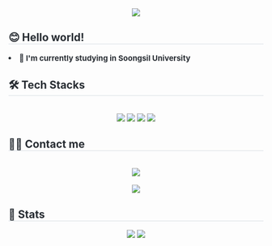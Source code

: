 <div align= "center">
    <img src="https://capsule-render.vercel.app/api?type=waving&color=0:0091ff,100:00fffb&height=120&text=Hello!🤚%20I'm%20Subin%20Park&animation=fadeIn&fontColor=212121&fontSize=40" />
    </div>
    <div style="text-align: left;"> 
    <h2 style="border-bottom: 1px solid #d8dee4; color: #282d33;"> 😊 Hello world! </h2>  
    <div style="font-weight: 700; font-size: 15px; text-align: left; color: #282d33;"> <li> 🏫 I'm currently studying in Soongsil University</li> </div> 
    </div>
    <div style="text-align: left;">
    <h2 style="border-bottom: 1px solid #d8dee4; color: #282d33;"> 🛠️ Tech Stacks </h2> <br> 
    <div  align= "center"> <img src="https://img.shields.io/badge/C-A8B9CC?style=plastic&logo=C&logoColor=white">
          <img src="https://img.shields.io/badge/C++-00599C?style=plastic&logo=C%2B%2B&logoColor=white">
          <img src="https://img.shields.io/badge/Python-3776AB?style=plastic&logo=Python&logoColor=white">
          <img src="https://img.shields.io/badge/Notion-000000?style=plastic&logo=Notion&logoColor=white">
          </div>
    </div>
    <div style="text-align: left;">
    <h2 style="border-bottom: 1px solid #d8dee4; color: #282d33;"> 🧑‍💻 Contact me </h2> <br> 
    <div align= "center"> 
         <a href=mailto:https://mail.google.com/mail/?view=cm&fs=1&to=mermaid1601s@gmail.com> <img src="https://img.shields.io/badge/Gmail-EA4335?style=plastic&logo=Gmail&logoColor=white&link=mailto:https://mail.google.com/mail/?view=cm&fs=1&to=mermaid1601s@gmail.com"> </a>
          </div>  <br> 
    <div align= "center"> <a href="https://hits.seeyoufarm.com"> <img src="https://hits.seeyoufarm.com/api/count/incr/badge.svg?url=https%3A%2F%2Fgithub.com%2Fbinxni%2F&count_bg=%23000000&title_bg=%23000000&icon=github.svg&icon_color=%23FFFFFF&title=GitHub&edge_flat=false"/></a>
       </div> 
    </div>
    <div style="text-align: left;"> 
    <h2 style="border-bottom: 1px solid #d8dee4; color: #282d33;"> 🏅 Stats </h2> <div align= "center"> <img src="https://github-readme-stats.vercel.app/api?username=binxni&bg_color=180,00000000,00000000&title_color=000000&text_color=000000"
         /> <img src="https://github-readme-stats.vercel.app/api/top-langs/?username=binxni&layout=compact&bg_color=180,00000000,00000000&title_color=000000&text_color=000000"
           /> </div> 
    </div>
    
